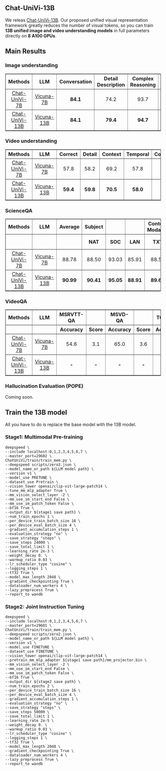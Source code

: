 ## Chat-UniVi-13B
We releas [Chat-UniVi-13B](https://huggingface.co/Chat-UniVi/Chat-UniVi-13B/tree/main).
Our proposed unified visual representation framework greatly reduces the number of visual tokens,
so you can train **13B unified image and video understanding models** in full parameters directly on **8 A100 GPUs**.


## Main Results
### Image understanding

<div align="center">
<table border="1" width="100%">
    <tr align="center">
        <th>Methods</th><th>LLM</th><th>Conversation</th><th>Detail Description</th><th>Complex Reasoning</th><th>All</th>
    </tr>
    <tr align="center">
        <td><a href="https://huggingface.co/Chat-UniVi/Chat-UniVi">Chat-UniVi-7B</a></td><td><a href="https://huggingface.co/lmsys/vicuna-7b-v1.5">Vicuna-7B</a></td><td><b>84.1</b></td><td>74.2</td><td>93.7</td><td>84.2</td>
    </tr>
    </tr>
    <tr align="center">
        <td><a href="https://huggingface.co/Chat-UniVi/Chat-UniVi-13B">Chat-UniVi-13B</a></td><td><a href="https://huggingface.co/lmsys/vicuna-13b-v1.5">Vicuna-13B</a></td><td><b>84.1</b></td><td><b>79.4</b></td><td><b>94.7</b></td><td><b>86.1</b></td>
    </tr>
</table>
</div>

### Video understanding

<div align="center">
<table border="1" width="100%">
    <tr align="center">
        <th>Methods</th><th>LLM</th><th>Correct</th><th>Detail</th><th>Context</th><th>Temporal</th><th>Consistency</th>
    </tr>
    <tr align="center">
        <td><a href="https://huggingface.co/Chat-UniVi/Chat-UniVi">Chat-UniVi-7B</a></td><td><a href="https://huggingface.co/lmsys/vicuna-7b-v1.5">Vicuna-7B</a></td><td>57.8</td><td>58.2</td><td>69.2</td><td>57.8</td><td>56.2</td>
    </tr>
    </tr>
    <tr align="center">
        <td><a href="https://huggingface.co/Chat-UniVi/Chat-UniVi-13B">Chat-UniVi-13B</a></td><td><a href="https://huggingface.co/lmsys/vicuna-13b-v1.5">Vicuna-13B</a></td><td><b>59.4</b></td><td><b>59.8</b></td><td><b>70.5</b></td><td><b>58.0</b></td><td><b>60.6</b></td>
    </tr>
</table>
</div>

### ScienceQA

<div align="center">
<table border="1" width="100%">
    <tr align="center">
        <th>Methods</th><th>LLM</th><th>Average</th><th>Subject</th><th></th><th></th><th>Context Modality</th><th></th><th></th><th>Grade</th><th></th>
    </tr>
    <tr align="center">
        <th></th><th></th><th></th><th>NAT</th><th>SOC</th><th>LAN</th><th>TXT</th><th>IMG</th><th>NO</th><th>G1-6</th><th>G7-12</th>
    </tr>
    <tr align="center">
        <td><a href="https://huggingface.co/Chat-UniVi/Chat-UniVi">Chat-UniVi-7B</a></td><td><a href="https://huggingface.co/lmsys/vicuna-7b-v1.5">Vicuna-7B</a></td><td>88.78</td><td>88.50</td><td>93.03</td><td>85.91</td><td>88.51</td><td>85.97</td><td>88.15</td><td>88.88</td><td>88.60</td>
    </tr>
    </tr>
    <tr align="center">
        <td><a href="https://huggingface.co/Chat-UniVi/Chat-UniVi-13B">Chat-UniVi-13B</a></td><td><a href="https://huggingface.co/lmsys/vicuna-13b-v1.5">Vicuna-13B</a></td><td><b>90.99</b></td><td><b>90.41</b></td><td><b>95.05</b></td><td><b>88.91</b></td><td><b>89.64</b></td><td><b>88.05</b></td><td><b>90.94</b></td><td><b>91.19</b></td><td><b>90.64</b></td>
    </tr>
</table>
</div>

### VideoQA
<div align="center">
<table border="1" width="100%">
    <tr align="center">
        <th>Methods</th><th>LLM</th><th>MSRVTT-QA</th><th></th><th>MSVD-QA</th><th></th><th>TGIF-QA</th><th></th><th>ActivityNet-QA</th><th></th>
    </tr>
    <tr align="center">
        <th></th><th></th><th>Accuracy</th><th>Score</th><th>Accuracy</th><th>Score</th><th>Accuracy</th><th>Score</th><th>Accuracy</th><th>Score</th>
    </tr>
    <tr align="center">
        <td><a href="https://huggingface.co/Chat-UniVi/Chat-UniVi">Chat-UniVi-7B</a></td><td><a href="https://huggingface.co/lmsys/vicuna-7b-v1.5">Vicuna-7B</a></td><td>54.6</td><td>3.1</td><td>65.0</td><td>3.6</td><td>60.3</td><td><b>3.4</b></td><td><b>45.8</b></td><td><b>3.2</b></td>
    </tr>
    </tr>
    <tr align="center">
        <td><a href="https://huggingface.co/Chat-UniVi/Chat-UniVi-13B">Chat-UniVi-13B</a></td><td><a href="https://huggingface.co/lmsys/vicuna-13b-v1.5">Vicuna-13B</a></td><td><b>-</b></td><td><b>-</b></td><td><b>-</b></td><td><b>-</b></td><td><b>-</b></td><td><b>-</b></td><td><b>46.4</b></td><td><b>3.6</b></td>
    </tr>
</table>
</div>

### Hallucination Evaluation (POPE)
Coming soon.

## Train the 13B model
All you have to do is replace the base model with the 13B model.

### Stage1: Multimodal Pre-training
```
deepspeed \
--include localhost:0,1,2,3,4,5,6,7 \
--master_port=29602 \
ChatUniVi/train/train_mem.py \
--deepspeed scripts/zero3.json \
--model_name_or_path ${LLM model path} \
--version v1 \
--model_use PRETUNE \
--dataset_use Pretrain \
--vision_tower openai/clip-vit-large-patch14 \
--tune_mm_mlp_adapter True \
--mm_vision_select_layer -2 \
--mm_use_im_start_end False \
--mm_use_im_patch_token False \
--bf16 True \
--output_dir ${stage1 save path} \
--num_train_epochs 1 \
--per_device_train_batch_size 16 \
--per_device_eval_batch_size 4 \
--gradient_accumulation_steps 1 \
--evaluation_strategy "no" \
--save_strategy "steps" \
--save_steps 24000 \
--save_total_limit 1 \
--learning_rate 2e-3 \
--weight_decay 0. \
--warmup_ratio 0.03 \
--lr_scheduler_type "cosine" \
--logging_steps 1 \
--tf32 True \
--model_max_length 2048 \
--gradient_checkpointing True \
--dataloader_num_workers 4 \
--lazy_preprocess True \
--report_to wandb
```

### Stage2: Joint Instruction Tuning
```
deepspeed \
--include localhost:0,1,2,3,4,5,6,7 \
--master_port=29601 \
ChatUniVi/train/train_mem.py \
--deepspeed scripts/zero2.json \
--model_name_or_path ${LLM model path} \
--version v1 \
--model_use FINETUNE \
--dataset_use FINETUNE \
--vision_tower openai/clip-vit-large-patch14 \
--pretrain_mm_mlp_adapter ${stage1 save path}/mm_projector.bin \
--mm_vision_select_layer -2 \
--mm_use_im_start_end False \
--mm_use_im_patch_token False \
--bf16 True \
--output_dir ${stage2 save path} \
--num_train_epochs 2 \
--per_device_train_batch_size 16 \
--per_device_eval_batch_size 4 \
--gradient_accumulation_steps 1 \
--evaluation_strategy "no" \
--save_strategy "steps" \
--save_steps 50000 \
--save_total_limit 1 \
--learning_rate 2e-5 \
--weight_decay 0. \
--warmup_ratio 0.03 \
--lr_scheduler_type "cosine" \
--logging_steps 1 \
--tf32 True \
--model_max_length 2048 \
--gradient_checkpointing True \
--dataloader_num_workers 4 \
--lazy_preprocess True \
--report_to wandb
```